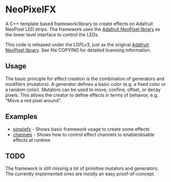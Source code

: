 # NeoPixelFX

A C++ template based framework/library to create effects on Adafruit NeoPixel LED strips. The framework uses the [Adafruit NeoPixel library](https://github.com/adafruit/Adafruit_NeoPixel) as the lower level interface to control the LEDs.

This code is released under the LGPLv3, just as the original [Adafruit NeoPixel library](https://github.com/adafruit/Adafruit_NeoPixel). See file COPYING for detailed licensing information.

## Usage

The basic principle for effect creation is the combination of generators and modifiers (mutators). A generator defines a basic color (e.g. a fixed color or a random color). Mutators can be used to move, confine, offset, or decay pixels. This allows the creator to define effects in terms of behavior, e.g. "Move a red pixel around".

## Examples

 * [simplefx](examples/simplefx/simplefx.ino) - Shows basic framework usage to create some effects
 * [channels](examples/channels/channels.ino) - Shows how to control effect channels to enable/disable effects at runtime

## TODO

The framework is still missing a lot of primitive mutators and generators. The currently implemented ones are mostly an easy proof-of-concept.

